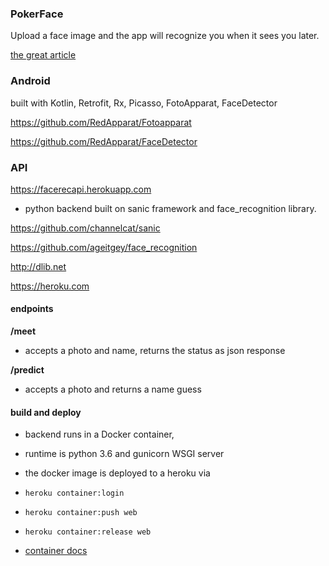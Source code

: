 
### PokerFace
Upload a face image and the app will recognize you when it sees you later.   

[the great article](https://medium.com/@ageitgey/machine-learning-is-fun-part-4-modern-face-recognition-with-deep-learning-c3cffc121d78)

### Android
built with Kotlin, Retrofit, Rx, Picasso, FotoApparat, FaceDetector

https://github.com/RedApparat/Fotoapparat

https://github.com/RedApparat/FaceDetector

### API 

https://facerecapi.herokuapp.com

- python backend built on sanic framework and face_recognition library. 

https://github.com/channelcat/sanic

https://github.com/ageitgey/face_recognition

http://dlib.net

https://heroku.com


#### endpoints 

<b>/meet</b>

- accepts a photo and name, returns the status as json response

<b>/predict</b>

- accepts a photo and returns a name guess 

#### build and deploy
 
- backend runs in a Docker container, 

- runtime is python 3.6 and gunicorn WSGI server

- the docker image is deployed to a heroku via 
* `heroku container:login`
* `heroku container:push web`
* `heroku container:release web`

* [container docs](https://devcenter.heroku.com/articles/container-registry-and-runtime)


